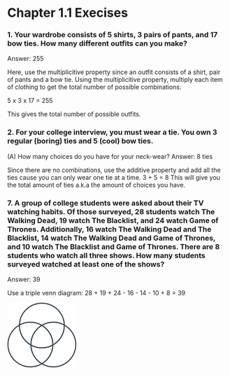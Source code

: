 # Chapter 1.1 Execises
### 1. Your wardrobe consists of 5 shirts, 3 pairs of pants, and 17 bow ties. How many different outfits can you make?

 Answer: 255

Here, use the multiplicitive property since an outfit consists of a shirt, pair of pants and a bow tie.
Using the multiplicitive property, multiply each item of clothing to get the total number of possible combinations:

5 x 3 x 17 = 255

This gives the total number of possible  outfits.


### 2. For your college interview, you must wear a tie. You own 3 regular (boring) ties and 5 (cool) bow ties.
(A) How many choices do you have for your neck-wear?
Answer: 8 ties

Since there are no combinations, use the additive property and add all the ties cause you can only wear one tie at a time. 
3 + 5 = 8 
This will give you the total amount of ties a.k.a the amount of choices you have.

### 7. A group of college students were asked about their TV watching habits. Of those surveyed, 28 students watch The Walking Dead, 19 watch The Blacklist, and 24 watch Game of Thrones. Additionally, 16 watch The Walking Dead and The Blacklist, 14 watch The Walking Dead and Game of Thrones, and 10 watch The Blacklist and Game of Thrones. There are 8 students who watch all three shows. How many students surveyed watched at least one of the shows?

Answer: 39

Use a triple venn diagram:
28 + 19 + 24 - 16 - 14 - 10 + 8 = 39

![venn diagram](https://github.com/thirdball/csc208/blob/main/ch1_counting/images.png)
